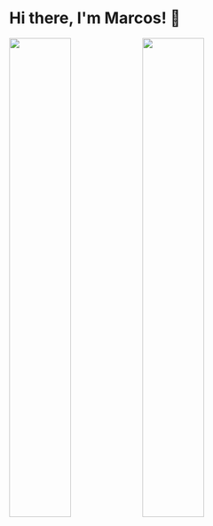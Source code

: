 # Hi there, I'm Marcos! 👋

<img align="left" width ="47%" src= "https://github-readme-stats.vercel.app/api?username=marcos96tavares&theme=dark&show_icons=true" />

<img align="left" width ="47%" src= "https://github-readme-stats.vercel.app/api/top-langs/?username=marcos96tavares&layout=compact" />




